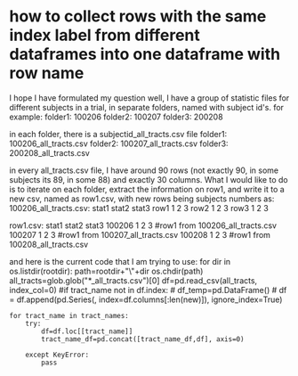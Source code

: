 
# how to collect rows with the same index label from different dataframes into one dataframe with row name

I hope I have formulated my question well,
I have a group of statistic files for different subjects in a trial, in separate folders, named with subject id's.
for example:
folder1: 100206
folder2: 100207
folder3: 200208

in each folder, there is a subjectid_all_tracts.csv file
folder1: 100206_all_tracts.csv
folder2: 100207_all_tracts.csv
folder3: 200208_all_tracts.csv

in every all_tracts.csv file, I have around 90 rows (not exactly 90, in some subjects its 89, in some 88) and exactly 30 columns.
What I would like to do is to iterate on each folder, extract the information on row1, and write it to a new csv, named as row1.csv, with new rows being subjects numbers as:
100206_all_tracts.csv:
       stat1 stat2 stat3
row1     1     2     3
row2     1     2     3
row3     1     2     3

row1.csv:
       stat1 stat2 stat3
100206   1     2     3    #row1 from 100206_all_tracts.csv
100207   1     2     3    #row1 from 100207_all_tracts.csv
100208   1     2     3    #row1 from 100208_all_tracts.csv

and here is the current code that I am trying to use:
for dir in os.listdir(rootdir):
    path=rootdir+"\\"+dir
    os.chdir(path)
    all_tracts=glob.glob("*_all_tracts.csv")[0]
    df=pd.read_csv(all_tracts, index_col=0)
    #if tract_name not in df.index:
    #   df_temp=pd.DataFrame()
    #   df = df.append(pd.Series(, index=df.columns[:len(new)]), ignore_index=True)

    for tract_name in tract_names:
        try:
            df=df.loc[[tract_name]]
            tract_name_df=pd.concat([tract_name_df,df], axis=0)
            
        except KeyError:
            pass


        